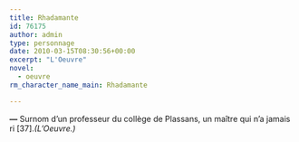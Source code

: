 ```yaml
---
title: Rhadamante
id: 76175
author: admin
type: personnage
date: 2010-03-15T08:30:56+00:00
excerpt: "L'Oeuvre"
novel:
  - oeuvre
rm_character_name_main: Rhadamante

---
```

**—** Surnom d&rsquo;un professeur du collège de Plassans, un maître qui n&rsquo;a jamais ri [37]._(L&rsquo;Oeuvre.)_